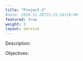 ```yaml
---
title: "Project-3"
#date: 2018-11-28T15:15:26+10:00
featured: true
weight: 3
layout: service
---
```



Description:

Objectives:
